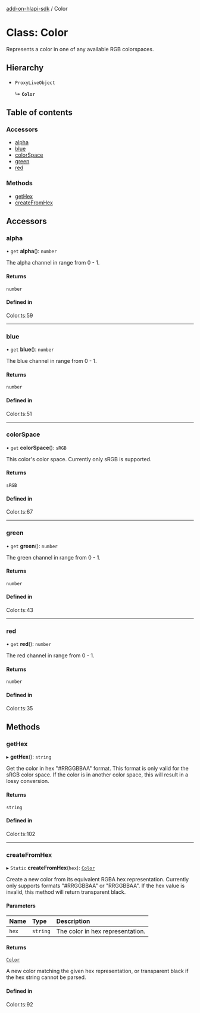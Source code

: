 [add-on-hlapi-sdk](../overview.md) / Color

# Class: Color

Represents a color in one of any available RGB colorspaces.

## Hierarchy

- `ProxyLiveObject`

  ↳ **`Color`**

## Table of contents

### Accessors

- [alpha](Color.md#alpha)
- [blue](Color.md#blue)
- [colorSpace](Color.md#colorSpace)
- [green](Color.md#green)
- [red](Color.md#red)

### Methods

- [getHex](Color.md#getHex)
- [createFromHex](Color.md#createFromHex)

## Accessors

### <a id="alpha" name="alpha"></a> alpha

• `get` **alpha**(): `number`

The alpha channel in range from 0 - 1.

#### Returns

`number`

#### Defined in

Color.ts:59

___

### <a id="blue" name="blue"></a> blue

• `get` **blue**(): `number`

The blue channel in range from 0 - 1.

#### Returns

`number`

#### Defined in

Color.ts:51

___

### <a id="colorSpace" name="colorSpace"></a> colorSpace

• `get` **colorSpace**(): `sRGB`

This color's color space. Currently only sRGB is supported.

#### Returns

`sRGB`

#### Defined in

Color.ts:67

___

### <a id="green" name="green"></a> green

• `get` **green**(): `number`

The green channel in range from 0 - 1.

#### Returns

`number`

#### Defined in

Color.ts:43

___

### <a id="red" name="red"></a> red

• `get` **red**(): `number`

The red channel in range from 0 - 1.

#### Returns

`number`

#### Defined in

Color.ts:35

## Methods

### <a id="getHex" name="getHex"></a> getHex

▸ **getHex**(): `string`

Get the color in hex "#RRGGBBAA" format. This format is only valid for the sRGB
color space. If the color is in another color space, this will result in a lossy
conversion.

#### Returns

`string`

#### Defined in

Color.ts:102

___

### <a id="createFromHex" name="createFromHex"></a> createFromHex

▸ `Static` **createFromHex**(`hex`): [`Color`](Color.md)

Create a new color from its equivalent RGBA hex representation. Currently only
supports formats "#RRGGBBAA" or "RRGGBBAA". If the hex value is invalid, this
method will return transparent black.

#### Parameters

| Name | Type | Description |
| :------ | :------ | :------ |
| `hex` | `string` | The color in hex representation. |

#### Returns

[`Color`](Color.md)

A new color matching the given hex representation, or transparent black if
the hex string cannot be parsed.

#### Defined in

Color.ts:92
